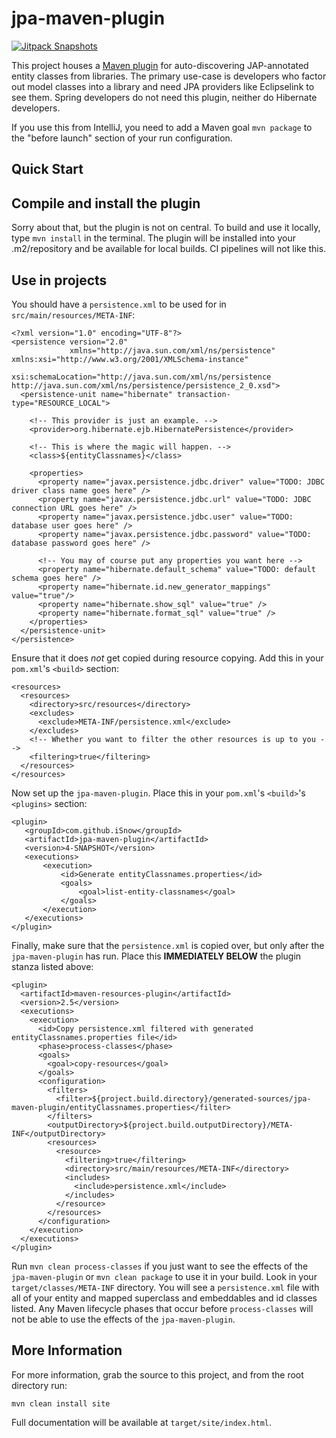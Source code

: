 jpa-maven-plugin
================

[![Jitpack Snapshots](https://jitpack.io/v/iSnow/jpa-maven-plugin.svg)](https://jitpack.io/#iSnow/jpa-maven-plugin)

This project houses a [Maven plugin][1] for auto-discovering JAP-annotated entity classes from libraries. The
primary use-case is developers who factor out model classes into a library and need JPA providers like Eclipselink
to see them. Spring developers do not need this plugin, neither do Hibernate developers.

If you use this from IntelliJ, you need to add a Maven goal `mvn package` to the "before launch" section
of your run configuration.

## Quick Start

## Compile and install the plugin

Sorry about that, but the plugin is not on central. To build and use it locally, type `mvn install` in the terminal.
The plugin will be installed into your .m2/repository and be available for local builds. CI pipelines will not like this.

## Use in projects

You should have a `persistence.xml` to be used for in
`src/main/resources/META-INF`:

    <?xml version="1.0" encoding="UTF-8"?>
    <persistence version="2.0"
                 xmlns="http://java.sun.com/xml/ns/persistence" xmlns:xsi="http://www.w3.org/2001/XMLSchema-instance"
                 xsi:schemaLocation="http://java.sun.com/xml/ns/persistence http://java.sun.com/xml/ns/persistence/persistence_2_0.xsd">
      <persistence-unit name="hibernate" transaction-type="RESOURCE_LOCAL">

        <!-- This provider is just an example. -->
        <provider>org.hibernate.ejb.HibernatePersistence</provider>

        <!-- This is where the magic will happen. -->
        <class>${entityClassnames}</class>

        <properties>
          <property name="javax.persistence.jdbc.driver" value="TODO: JDBC driver class name goes here" />
          <property name="javax.persistence.jdbc.url" value="TODO: JDBC connection URL goes here" />
          <property name="javax.persistence.jdbc.user" value="TODO: database user goes here" />
          <property name="javax.persistence.jdbc.password" value="TODO: database password goes here" />

          <!-- You may of course put any properties you want here -->
          <property name="hibernate.default_schema" value="TODO: default schema goes here" />
          <property name="hibernate.id.new_generator_mappings" value="true"/>
          <property name="hibernate.show_sql" value="true" />
          <property name="hibernate.format_sql" value="true" />
        </properties>
      </persistence-unit>
    </persistence>

Ensure that it does _not_ get copied during resource copying.  Add
this in your `pom.xml`'s `<build>` section:

    <resources>
      <resources>
        <directory>src/resources</directory>
        <excludes>
          <exclude>META-INF/persistence.xml</exclude>
        </excludes>
        <!-- Whether you want to filter the other resources is up to you -->
        <filtering>true</filtering>
      </resources>
    </resources>

Now set up the `jpa-maven-plugin`.  Place this in your `pom.xml`'s
`<build>`'s `<plugins>` section:

```
<plugin>
   <groupId>com.github.iSnow</groupId>
   <artifactId>jpa-maven-plugin</artifactId>
   <version>4-SNAPSHOT</version>
   <executions>
       <execution>
           <id>Generate entityClassnames.properties</id>
           <goals>
               <goal>list-entity-classnames</goal>
           </goals>
       </execution>
   </executions>
</plugin>
```

Finally, make sure that the `persistence.xml` is copied over, but only
after the `jpa-maven-plugin` has run.  Place this **IMMEDIATELY
BELOW** the plugin stanza listed above:

    <plugin>
      <artifactId>maven-resources-plugin</artifactId>
      <version>2.5</version>
      <executions>
        <execution>
          <id>Copy persistence.xml filtered with generated entityClassnames.properties file</id>
          <phase>process-classes</phase>
          <goals>
            <goal>copy-resources</goal>
          </goals>
          <configuration>
            <filters>
              <filter>${project.build.directory}/generated-sources/jpa-maven-plugin/entityClassnames.properties</filter>
            </filters>
            <outputDirectory>${project.build.outputDirectory}/META-INF</outputDirectory>
            <resources>
              <resource>
                <filtering>true</filtering>
                <directory>src/main/resources/META-INF</directory>
                <includes>
                  <include>persistence.xml</include>
                </includes>
              </resource>
            </resources>
          </configuration>
        </execution>
      </executions>
    </plugin>

Run `mvn clean process-classes` if you just want to see the
effects of the `jpa-maven-plugin` or `mvn clean package` to use it in your build.  Look in your
`target/classes/META-INF` directory.  You will see a
`persistence.xml` file with all of your entity and mapped superclass
and embeddables and id classes listed.  Any Maven lifecycle phases
that occur before `process-classes` will not be able to use the
effects of the `jpa-maven-plugin`.

## More Information

For more information, grab the source to this project, and from the root directory run:

    mvn clean install site

Full documentation will be available at `target/site/index.html`.

[1]: http://maven.apache.org/guides/plugin/guide-java-plugin-development.html
